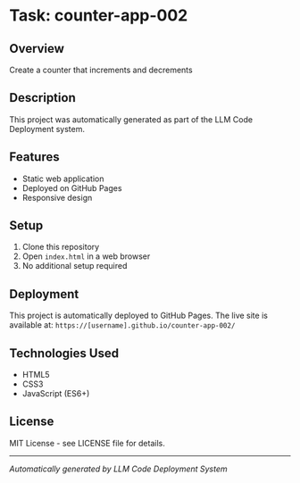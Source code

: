 # Task: counter-app-002

## Overview
Create a counter that increments and decrements

## Description
This project was automatically generated as part of the LLM Code Deployment system.

## Features
- Static web application
- Deployed on GitHub Pages
- Responsive design

## Setup
1. Clone this repository
2. Open `index.html` in a web browser
3. No additional setup required

## Deployment
This project is automatically deployed to GitHub Pages. The live site is available at:
`https://[username].github.io/counter-app-002/`

## Technologies Used
- HTML5
- CSS3
- JavaScript (ES6+)

## License
MIT License - see LICENSE file for details.

---

*Automatically generated by LLM Code Deployment System*